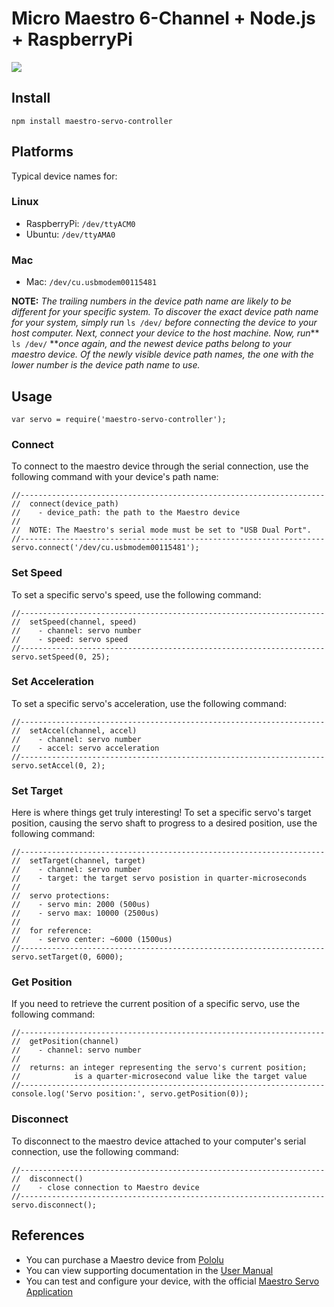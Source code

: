 # Micro Maestro 6-Channel + Node.js + RaspberryPi

<img src="https://s3.amazonaws.com/botmakr/maestro-node-raspi.png" />

## Install

```
npm install maestro-servo-controller
```

## Platforms
Typical device names for:
### Linux
- RaspberryPi: ```/dev/ttyACM0```
- Ubuntu: ```/dev/ttyAMA0```

### Mac
- Mac: ```/dev/cu.usbmodem00115481```

**NOTE:** _The trailing numbers in the device path name are likely to be different for your specific system. To discover the exact device path name for your system, simply run_ `ls /dev/` _before connecting the device to your host computer. Next, connect your device to the host machine. Now, run_** `ls /dev/` **_once again, and the newest device paths belong to your maestro device. Of the newly visible device path names, the one with the lower number is the device path name to use._

## Usage

```
var servo = require('maestro-servo-controller');
```

### Connect
To connect to the maestro device through the serial connection, use the following command with your device's path name:
```
//--------------------------------------------------------------------
//  connect(device_path)
//    - device_path: the path to the Maestro device
//
//  NOTE: The Maestro's serial mode must be set to "USB Dual Port".
//--------------------------------------------------------------------
servo.connect('/dev/cu.usbmodem00115481');
```

### Set Speed
To set a specific servo's speed, use the following command:
```
//--------------------------------------------------------------------
//  setSpeed(channel, speed)
//    - channel: servo number
//    - speed: servo speed
//--------------------------------------------------------------------
servo.setSpeed(0, 25);
```

### Set Acceleration
To set a specific servo's acceleration, use the following command:
```
//--------------------------------------------------------------------
//  setAccel(channel, accel)
//    - channel: servo number
//    - accel: servo acceleration
//--------------------------------------------------------------------
servo.setAccel(0, 2);
```

### Set Target
Here is where things get truly interesting! To set a specific servo's target position, causing the servo shaft to progress to a desired position, use the following command:
```
//--------------------------------------------------------------------
//  setTarget(channel, target)
//    - channel: servo number
//    - target: the target servo posistion in quarter-microseconds
//
//  servo protections:
//    - servo min: 2000 (500us)
//    - servo max: 10000 (2500us)
//
//  for reference:
//    - servo center: ~6000 (1500us)
//--------------------------------------------------------------------
servo.setTarget(0, 6000);
```

### Get Position
If you need to retrieve the current position of a specific servo, use the following command:
```
//--------------------------------------------------------------------
//  getPosition(channel)
//    - channel: servo number
//
//  returns: an integer representing the servo's current position;
//            is a quarter-microsecond value like the target value
//--------------------------------------------------------------------
console.log('Servo position:', servo.getPosition(0));
```

### Disconnect
To disconnect to the maestro device attached to your computer's serial connection, use the following command:
```
//--------------------------------------------------------------------
//  disconnect()
//    - close connection to Maestro device
//--------------------------------------------------------------------
servo.disconnect();
```

## References
- You can purchase a Maestro device from [Pololu](https://www.pololu.com/product/1350/resources)
- You can view supporting documentation in the [User Manual](https://www.pololu.com/docs/pdf/0J40/maestro.pdf)
- You can test and configure your device, with the official [Maestro Servo Application](https://www.pololu.com/file/download/pololu-usb-sdk-140604.zip?file_id=0J765)
